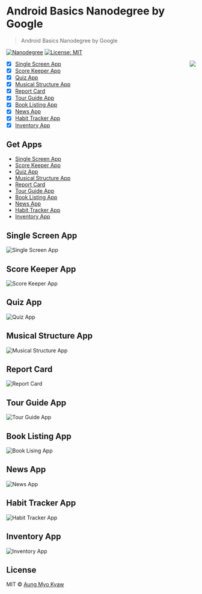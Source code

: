 # Android Basics Nanodegree by Google

> Android Basics Nanodegree by Google

[![Nanodegree][nanodegree]][nanodegree-url]
[![License: MIT][license]][license-url]

<img src="./AndroidBasicsNanodegreeByGoogle.png" align="right">

- [x] [Single Screen App](#single-screen-app)
- [x] [Score Keeper App](#score-keeper-app)
- [x] [Quiz App](#quiz-app)
- [x] [Musical Structure App](#musical-structure-app)
- [x] [Report Card](#report-card)
- [x] [Tour Guide App](#tour-guide-app)
- [x] [Book Listing App](#book-listing-app)
- [x] [News App](#news-app)
- [x] [Habit Tracker App](#habit-tracker-app)
- [x] [Inventory App](#inventory-app)

## Get Apps

- [Single Screen App][single-screen-app_dl]
- [Score Keeper App][score-keeper-app_dl]
- [Quiz App][quiz-app_dl]
- [Musical Structure App][musical-structure-app_dl]
- [Report Card][report-card_dl]
- [Tour Guide App][tour-guide-app_dl]
- [Book Listing App][book_listing_app_dl]
- [News App][news_app_dl]
- [Habit Tracker App][habit_tracker_app_dl]
- [Inventory App][inventory_app_dl]

## Single Screen App

![Single Screen App][single-screen-app]

## Score Keeper App

![Score Keeper App][score-keeper-app]

## Quiz App

![Quiz App][quiz-app]

## Musical Structure App

![Musical Structure App][musical-structure-app]

## Report Card

![Report Card][report-card]

## Tour Guide App

![Tour Guide App][tour-guide-app]

## Book Listing App

![Book Lising App][book_listing_app]

## News App

![News App][news_app]

## Habit Tracker App

![Habit Tracker App][habit_tracker_app]

## Inventory App

![Inventory App][inventory_app]

## License

MIT © [Aung Myo Kyaw](https://github.com/AungMyoKyaw)

[license]: https://img.shields.io/badge/License-MIT-brightgreen.svg?style=flat-square
[license-url]: https://opensource.org/licenses/MIT
[nanodegree]: https://img.shields.io/badge/Nanodegree-Android--Basics-brightgreen.svg?style=flat-square
[nanodegree-url]: #
[single-screen-app]: ./AboutMe/media/about_me_sm.png
[score-keeper-app]: ./ScoreKeeper/media/scoreKeeper_sm.png
[quiz-app]: ./QuizApp/media/QuizApp_sm.png
[musical-structure-app]: ./MusicalStructureApp/media/MusicalStructureApp_sm.png
[report-card]: ./ReportCard/media/report-card_sm.png
[tour-guide-app]: ./TourGuideApp/media/tour-guide-app_sm.png
[book_listing_app]: ./BookListingApp/media/book_listing_app_sm.png
[news_app]: ./NewsApp/media/NewsApp_sm.png
[habit_tracker_app]: ./HabitTrackerApp/media/HabitTrackerApp_sm.png
[inventory_app]: ./InventoryApp/media/InventoryApp_sm.png
[single-screen-app_dl]: https://github.com/AungMyoKyaw/Android-Basics-Nanodegree-by-Google/releases/download/v1/AboutMe.apk
[score-keeper-app_dl]: https://github.com/AungMyoKyaw/Android-Basics-Nanodegree-by-Google/releases/download/v1/ScoreKeeper.apk
[quiz-app_dl]: https://github.com/AungMyoKyaw/Android-Basics-Nanodegree-by-Google/releases/download/v1/QuizApp.apk
[musical-structure-app_dl]: https://github.com/AungMyoKyaw/Android-Basics-Nanodegree-by-Google/releases/download/v1/MusicalStructureApp.apk
[report-card_dl]: https://github.com/AungMyoKyaw/Android-Basics-Nanodegree-by-Google/releases/download/v1/ReportCard.apk
[tour-guide-app_dl]: https://github.com/AungMyoKyaw/Android-Basics-Nanodegree-by-Google/releases/download/v1/TourGuideApp.apk
[book_listing_app_dl]: https://github.com/AungMyoKyaw/Android-Basics-Nanodegree-by-Google/releases/download/v1/BookListingApp.apk
[news_app_dl]: https://github.com/AungMyoKyaw/Android-Basics-Nanodegree-by-Google/releases/download/v1/NewsApp.apk
[habit_tracker_app_dl]: https://github.com/AungMyoKyaw/Android-Basics-Nanodegree-by-Google/releases/download/v1/HabitTrackerApp.apk
[inventory_app_dl]: https://github.com/AungMyoKyaw/Android-Basics-Nanodegree-by-Google/releases/download/v1/InventoryApp.apk
